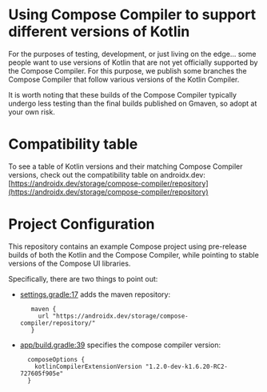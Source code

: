 # Using Compose Compiler to support different versions of Kotlin

For the purposes of testing, development, or just living on the edge... some people want to use
versions of Kotlin that are not yet officially supported by the Compose Compiler.  For this purpose,
we publish some branches the Compose Compiler that follow various versions of the Kotlin Compiler.

It is worth noting that these builds of the Compose Compiler typically undergo less testing than
the final builds published on Gmaven, so adopt at your own risk.

# Compatibility table

To see a table of Kotlin versions and their matching Compose Compiler versions, check out the compatibility table on androidx.dev:
[https://androidx.dev/storage/compose-compiler/repository](https://androidx.dev/storage/compose-compiler/repository)

# Project Configuration

This repository contains an example Compose project using pre-release builds of both the Kotlin and
the Compose Compiler, while pointing to stable versions of the Compose UI libraries.

Specifically, there are two things to point out:

 - [settings.gradle:17](https://github.com/jimgoog/ComposeAppUsingPrereleaseComposeCompiler/blob/main/settings.gradle#L17) adds the maven repository:
   
   ```
      maven {
        url "https://androidx.dev/storage/compose-compiler/repository/"
      }
   ```
 - [app/build.gradle:39](https://github.com/jimgoog/ComposeAppUsingPrereleaseComposeCompiler/blob/main/app/build.gradle#L39) specifies the compose compiler version:

    ```
      composeOptions {
        kotlinCompilerExtensionVersion "1.2.0-dev-k1.6.20-RC2-727605f905e"
      }
   ```
